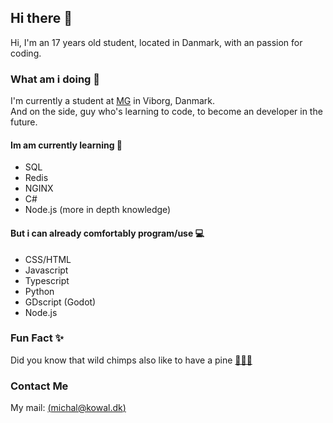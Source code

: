 ## Hi there 👋
Hi, I'm an 17 years old student, located in Danmark, with an passion for coding.

### What am i doing 🤔
I'm currently a student at [MG](https://www.mercantec.dk/uddannelser/gymnasiale-uddannelser/htx) in Viborg, Danmark. <br>
And on the side, guy who's learning to code, to become an developer in the future. 
#### Im am currently learning 🌱
- SQL
- Redis
- NGINX
- C#
- Node.js (more in depth knowledge)

#### But i can already comfortably program/use 💻
- CSS/HTML
- Javascript
- Typescript
- Python
- GDscript (Godot)
- Node.js

### Fun Fact ✨
Did you know that wild chimps also like to have a pine [🙉🍻🐵](https://bestlifeonline.com/animal-facts/#:~:text=Wild%20chimps%20like%20to%20drink.)
<br>
### Contact Me
My mail: [(michal@kowal.dk)](mailto:michal@kowal.dk)
